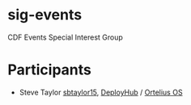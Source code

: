 # sig-events
CDF Events Special Interest Group

# Participants
- Steve Taylor [sbtaylor15](https://github.com/sbtaylor15), [DeployHub](https://www.deployhub.com) / [Ortelius OS](https://ortelius.io)
